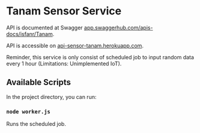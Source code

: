 # Tanam Sensor Service

API is documented at Swagger [app.swaggerhub.com/apis-docs/isfanr/Tanam](https://app.swaggerhub.com/apis-docs/isfanr/Tanam/1.0.0).<br />

API is accessible on [api-sensor-tanam.herokuapp.com](https://api-sensor-tanam.herokuapp.com).<br />

Reminder, this service is only consist of scheduled job to input random data every 1 hour (Limitations: Unimplemented IoT).

## Available Scripts

In the project directory, you can run:

### `node worker.js`

Runs the scheduled job.